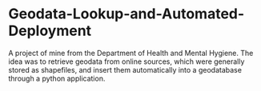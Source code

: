 # Geodata-Lookup-and-Automated-Deployment
A project of mine from the Department of Health and Mental Hygiene. The idea was to retrieve geodata from online sources, which were generally stored as shapefiles, and insert them automatically into a geodatabase through a python application.

